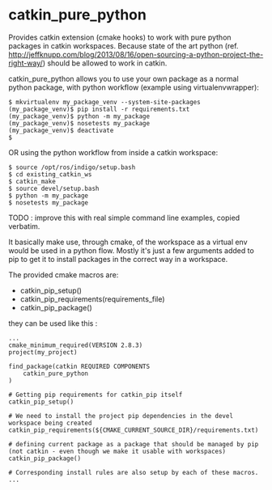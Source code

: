 catkin_pure_python
==================

Provides catkin extension (cmake hooks) to work with pure python packages in catkin workspaces.
Because state of the art python (ref. http://jeffknupp.com/blog/2013/08/16/open-sourcing-a-python-project-the-right-way/) should be allowed to work in catkin.

catkin_pure_python allows you to use your own package as a normal python package, with python workflow (example using virtualenvwrapper):
```
$ mkvirtualenv my_package_venv --system-site-packages
(my_package_venv)$ pip install -r requirements.txt
(my_package_venv)$ python -m my_package
(my_package_venv)$ nosetests my_package
(my_package_venv)$ deactivate
$
```
OR using the python workflow from inside a catkin workspace:
```
$ source /opt/ros/indigo/setup.bash
$ cd existing_catkin_ws
$ catkin_make
$ source devel/setup.bash
$ python -m my_package
$ nosetests my_package
```
TODO : improve this with real simple command line examples, copied verbatim.

It basically make use, through cmake, of the workspace as a virtual env would be used in a python flow.
Mostly it's just a few arguments added to pip to get it to install packages in the correct way in a workspace.

The provided cmake macros are:

* catkin_pip_setup()
* catkin_pip_requirements(requirements_file)
* catkin_pip_package()

they can be used like this :
```
...
cmake_minimum_required(VERSION 2.8.3)
project(my_project)

find_package(catkin REQUIRED COMPONENTS
    catkin_pure_python
)

# Getting pip requirements for catkin_pip itself
catkin_pip_setup()

# We need to install the project pip dependencies in the devel workspace being created
catkin_pip_requirements(${CMAKE_CURRENT_SOURCE_DIR}/requirements.txt)

# defining current package as a package that should be managed by pip (not catkin - even though we make it usable with workspaces)
catkin_pip_package()

# Corresponding install rules are also setup by each of these macros.
...
```


